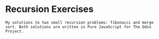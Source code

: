 # Recursion Exercises

    My solutions to two small recursion problems: fibonacci and merge sort. Both solutions are written in Pure JavaScript for The Odin Project.

